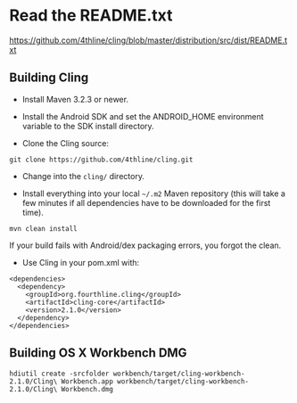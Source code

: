 Read the README.txt
=====================

https://github.com/4thline/cling/blob/master/distribution/src/dist/README.txt

Building Cling
---------------------

* Install Maven 3.2.3 or newer.

* Install the Android SDK and set the ANDROID_HOME environment variable to the SDK install directory.

* Clone the Cling source:

````
git clone https://github.com/4thline/cling.git
````

* Change into the `cling/` directory.

* Install everything into your local `~/.m2` Maven repository (this will take a few minutes if all dependencies have to be downloaded for the first time).

````
mvn clean install
````

If your build fails with Android/dex packaging errors, you forgot the clean.

* Use Cling in your pom.xml with:

````
<dependencies>
  <dependency>
    <groupId>org.fourthline.cling</groupId>
    <artifactId>cling-core</artifactId>
    <version>2.1.0</version>
  </dependency>
</dependencies>
````

Building OS X Workbench DMG
---

    hdiutil create -srcfolder workbench/target/cling-workbench-2.1.0/Cling\ Workbench.app workbench/target/cling-workbench-2.1.0/Cling\ Workbench.dmg
